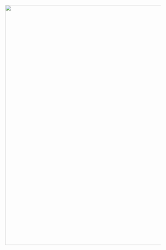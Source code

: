<img height="777em" src="https://c.tenor.com/QgIDoCQ7NlgAAAAC/pudge-walk-transparent-background-pudge.gif"/>
